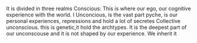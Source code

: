 It is divided in three realms
Conscious: This is where our ego, our cognitive experience with the world. I
Unconcious, is the vast part pyche, is our personal experiences, repressions and hold a lot of secretes
Collective unconscious. this is genetic,it hold the archtypes. It is the deepest part of our unconscouse and it is not shaped by our experience. We inherit it

